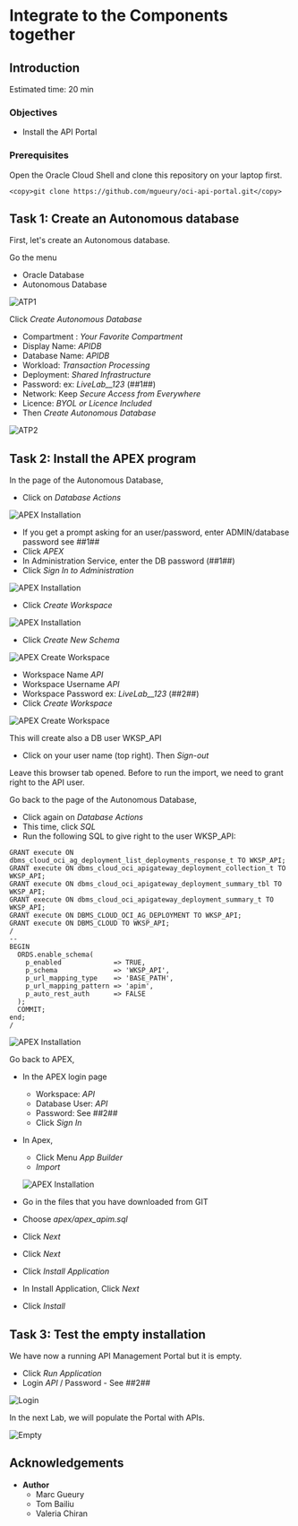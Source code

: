 
# Integrate to the Components together

## Introduction

Estimated time: 20 min

### Objectives

- Install the API Portal

### Prerequisites

Open the Oracle Cloud Shell and clone this repository on your laptop first.

```
<copy>git clone https://github.com/mgueury/oci-api-portal.git</copy>
```

## Task 1: Create an Autonomous database

First, let's create an Autonomous database.

Go the menu
- Oracle Database
- Autonomous Database

![ATP1](images/apim-atp.png)

Click *Create Autonomous Database*
- Compartment : *Your Favorite Compartment*
- Display Name: *APIDB*
- Database Name: *APIDB* 
- Workload: *Transaction Processing*
- Deployment: *Shared Infrastructure*
- Password: ex: *LiveLab__123* (##1##)
- Network: Keep *Secure Access from Everywhere*
- Licence: *BYOL or Licence Included*
- Then *Create Autonomous Database*

![ATP2](images/apim-atp2.png)


## Task 2: Install the APEX program

In the page of the Autonomous Database,
- Click on *Database Actions*

![APEX Installation](images/apim-apex0.png)

- If you get a prompt asking for an user/password, enter ADMIN/database password see ##1##
- Click *APEX*
- In Administration Service, enter the DB password (##1##)
- Click *Sign In to Administration*

![APEX Installation](images/apim-apex1.png)

- Click *Create Workspace*

![APEX Installation](images/apim-apex2.png)

- Click *Create New Schema*

![APEX Create Workspace](images/apim-apex3.png)

- Workspace Name *API*
- Workspace Username *API*
- Workspace Password ex: *LiveLab__123* (##2##)
- Click *Create Workspace*

![APEX Create Workspace](images/apim-apex4.png)

This will create also a DB user WKSP_API

- Click on your user name (top right). Then *Sign-out*

Leave this browser tab opened. Before to run the import, we need to grant right to the API user.

Go back to the page of the Autonomous Database,
- Click again on *Database Actions*
- This time, click *SQL*
- Run the following SQL to give right to the user WKSP_API:

```
GRANT execute ON dbms_cloud_oci_ag_deployment_list_deployments_response_t TO WKSP_API;
GRANT execute ON dbms_cloud_oci_apigateway_deployment_collection_t TO WKSP_API;
GRANT execute ON dbms_cloud_oci_apigateway_deployment_summary_tbl TO WKSP_API;
GRANT execute ON dbms_cloud_oci_apigateway_deployment_summary_t TO WKSP_API;
GRANT execute ON DBMS_CLOUD_OCI_AG_DEPLOYMENT TO WKSP_API;
GRANT execute ON DBMS_CLOUD TO WKSP_API;
/
-- 
BEGIN
  ORDS.enable_schema(
    p_enabled             => TRUE,
    p_schema              => 'WKSP_API',
    p_url_mapping_type    => 'BASE_PATH',
    p_url_mapping_pattern => 'apim',
    p_auto_rest_auth      => FALSE
  );
  COMMIT;
end;
/
```

![APEX Installation](images/apim-sql1.png)

Go back to APEX,
- In the APEX login page
    - Workspace: *API*
    - Database User: *API*
    - Password: See ##2##
    - Click *Sign In*
- In Apex, 
    - Click Menu *App Builder*
    - *Import*



  ![APEX Installation](images/apim-apex5.png)

- Go in the files that you have downloaded from GIT 
- Choose *apex/apex_apim.sql*
- Click *Next*
- Click *Next*
- Click *Install Application*
- In Install Application, Click *Next*
- Click *Install*

## Task 3: Test the empty installation

We have now a running API Management Portal but it is empty.
- Click *Run Application*
- Login *API* / Password - See ##2##

![Login](images/apim-apex-login.png)

In the next Lab, we will populate the Portal with APIs.

![Empty](images/apim-apex-empty.png)

## Acknowledgements

- **Author**
    - Marc Gueury
    - Tom Bailiu
    - Valeria Chiran